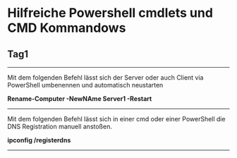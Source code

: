 # Hilfreiche Powershell cmdlets und CMD Kommandows
## Tag1

---

Mit dem folgenden Befehl lässt sich der Server oder auch Client via PowerShell umbenennen und automatisch neustarten

**Rename-Computer -NewNAme Server1 -Restart**

---

Mit dem folgenden Befehl lässt sich in einer cmd oder einer PowerShell die DNS Registration manuell anstoßen.

**ipconfig /registerdns**

---


